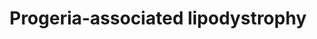 ---
annotations:
- id: PW:0000013
  parent: disease pathway
  type: Pathway Ontology
  value: disease pathway
- id: DOID:3911
  parent: genetic disease
  type: Disease Ontology
  value: progeria
- id: DOID:811
  type: Disease Ontology
  value: lipodystrophy
- id: DOID:5688
  parent: genetic disease
  type: Disease Ontology
  value: Werner syndrome
authors:
- UlasBabayigit
- Eweitz
- Fehrhart
- MaintBot
communities:
- RareDiseases
description: Progeroid syndromes are a group of diseases that cause premature aging
  in the affected. In this pathway, the progeroid diseases, which also show lipodystrophy
  in the affected, are in red and linked to these are the genes that are mutated for
  these diseases. These genes are specifically linked to lipodystrophy.
last-edited: 2021-06-20
ndex: 70a6aaa3-da33-11eb-b666-0ac135e8bacf
organisms:
- Homo sapiens
redirect_from:
- /index.php/Pathway:WP5103
- /instance/WP5103
- /instance/WP5103_rr119170
revision: r119170
schema-jsonld:
- '@context': https://schema.org/
  '@id': https://wikipathways.github.io/pathways/WP5103.html
  '@type': Dataset
  creator:
    '@type': Organization
    name: WikiPathways
  description: Progeroid syndromes are a group of diseases that cause premature aging
    in the affected. In this pathway, the progeroid diseases, which also show lipodystrophy
    in the affected, are in red and linked to these are the genes that are mutated
    for these diseases. These genes are specifically linked to lipodystrophy.
  keywords:
  - Asprosin
  - BANF1
  - CAAX
  - DPC
  - FBN1
  - FNTA
  - Farnesyl
  - Farnesyl-L-cysteine
  - Fibrillin-1
  - GPCR
  - ICMT
  - Insulin
  - KCNJ6
  - LMNA
  - LMNB1
  - LMNB2
  - Lamin A
  - Lamin B1
  - Lamin B2
  - PARP1
  - POLD1
  - PPARG
  - Prelamin-A/C
  - RECQL
  - SMAD2
  - SMAD3
  - SMAD4
  - SPRTN
  - TGFB1
  - WRN
  - ZMPSTE24
  license: CC0
  name: Progeria-associated lipodystrophy
seo: CreativeWork
title: Progeria-associated lipodystrophy
wpid: WP5103
---